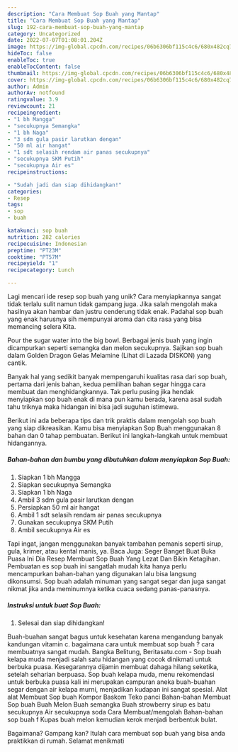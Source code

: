 ```yaml
---
description: "Cara Membuat Sop Buah yang Mantap"
title: "Cara Membuat Sop Buah yang Mantap"
slug: 192-cara-membuat-sop-buah-yang-mantap
category: Uncategorized
date: 2022-07-07T01:08:01.204Z
image: https://img-global.cpcdn.com/recipes/06b6306bf115c4c6/680x482cq70/sop-buah-foto-resep-utama.jpg
hideToc: false
enableToc: true
enableTocContent: false
thumbnail: https://img-global.cpcdn.com/recipes/06b6306bf115c4c6/680x482cq70/sop-buah-foto-resep-utama.jpg
cover: https://img-global.cpcdn.com/recipes/06b6306bf115c4c6/680x482cq70/sop-buah-foto-resep-utama.jpg
author: Admin
authorAv: notfound
ratingvalue: 3.9
reviewcount: 21
recipeingredient:
- "1 bh Mangga"
- "secukupnya Semangka"
- "1 bh Naga"
- "3 sdm gula pasir larutkan dengan"
- "50 ml air hangat"
- "1 sdt selasih rendam air panas secukupnya"
- "secukupnya SKM Putih"
- "secukupnya Air es"
recipeinstructions:

- "Sudah jadi dan siap dihidangkan!"
categories:
- Resep
tags:
- sop
- buah

katakunci: sop buah 
nutrition: 282 calories
recipecuisine: Indonesian
preptime: "PT23M"
cooktime: "PT57M"
recipeyield: "1"
recipecategory: Lunch

---
```





Lagi mencari ide resep sop buah yang unik? Cara menyiapkannya sangat tidak terlalu sulit namun tidak gampang juga. Jika salah mengolah maka hasilnya akan hambar dan justru cenderung tidak enak. Padahal sop buah yang enak harusnya sih mempunyai aroma dan cita rasa yang bisa memancing selera Kita.





Pour the sugar water into the big bowl. Berbagai jenis buah yang ingin dicampurkan seperti semangka dan melon secukupnya. Sajikan sop buah dalam Golden Dragon Gelas Melamine (Lihat di Lazada DISKON) yang cantik.

Banyak hal yang sedikit banyak mempengaruhi kualitas rasa dari sop buah, pertama dari jenis bahan, kedua pemilihan bahan segar hingga cara membuat dan menghidangkannya. Tak perlu pusing jika hendak menyiapkan sop buah enak di mana pun kamu berada, karena asal sudah tahu triknya maka hidangan ini bisa jadi suguhan istimewa.






Berikut ini ada beberapa tips dan trik praktis dalam mengolah sop buah yang siap dikreasikan. Kamu bisa menyiapkan Sop Buah menggunakan 8 bahan dan 0 tahap pembuatan. Berikut ini langkah-langkah untuk membuat hidangannya.

<!--inarticleads1-->

##### Bahan-bahan dan bumbu yang dibutuhkan dalam menyiapkan Sop Buah:

1. Siapkan 1 bh Mangga
1. Siapkan secukupnya Semangka
1. Siapkan 1 bh Naga
1. Ambil 3 sdm gula pasir larutkan dengan
1. Persiapkan 50 ml air hangat
1. Ambil 1 sdt selasih rendam air panas secukupnya
1. Gunakan secukupnya SKM Putih
1. Ambil secukupnya Air es


Tapi ingat, jangan menggunakan banyak tambahan pemanis seperti sirup, gula, krimer, atau kental manis, ya. Baca Juga: Seger Banget Buat Buka Puasa Ini Dia Resep Membuat Sop Buah Yang Lezat Dan Bikin Ketagihan. Pembuatan es sop buah ini sangatlah mudah kita hanya perlu mencampurkan bahan-bahan yang digunakan lalu bisa langsung dikonsumsi. Sop buah adalah minuman yang sangat segar dan juga sangat nikmat jika anda meminumnya ketika cuaca sedang panas-panasnya. 

<!--inarticleads2-->

##### Instruksi untuk buat Sop Buah:


1. Selesai dan siap dihidangkan!

Buah-buahan sangat bagus untuk kesehatan karena mengandung banyak kandungan vitamin c. bagaimana cara untuk membuat sop buah ? cara membuatnya sangat mudah. Bangka Belitung, Beritasatu.com - Sop buah kelapa muda menjadi salah satu hidangan yang cocok dinikmati untuk berbuka puasa. Kesegarannya dijamin membuat dahaga hilang seketika, setelah seharian berpuasa. Sop buah kelapa muda, menu rekomendasi untuk berbuka puasa kali ini merupakan campuran aneka buah-buahan segar dengan air kelapa murni, menjadikan kudapan ini sangat spesial. Alat alat Membuat Sop buah Kompor Baskom Teko panci Bahan-bahan Membuat Sop buah Buah Melon Buah semangka Buah strowberry sirup es batu secukupnya Air secukupnya soda Cara Membuat/mengolah Bahan-bahan sop buah f Kupas buah melon kemudian kerok menjadi berbentuk bulat. 

Bagaimana? Gampang kan? Itulah cara membuat sop buah yang bisa anda praktikkan di rumah. Selamat menikmati

